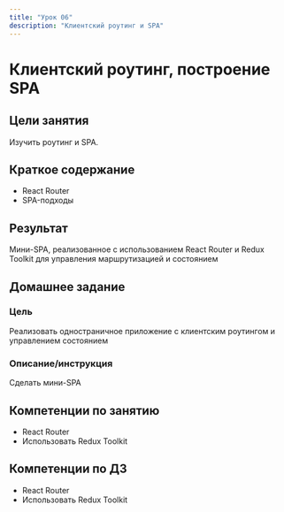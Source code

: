 ```yaml
---
title: "Урок 06"
description: "Клиентский роутинг и SPA"
---
```


# Клиентский роутинг, построение SPA

<!-- s -->

## Цели занятия

Изучить роутинг и SPA.

<!-- s -->

## Краткое содержание

- React Router
- SPA-подходы

<!-- s -->

## Результат

Мини-SPA, реализованное с использованием React Router и Redux Toolkit для управления маршрутизацией и состоянием

<!-- s -->

## Домашнее задание

<!-- v -->

### Цель

Реализовать одностраничное приложение с клиентским роутингом и управлением состоянием

<!-- v -->

### Описание/инструкция

Сделать мини-SPA

<!-- s -->

## Компетенции по занятию

- React Router
- Использовать Redux Toolkit

<!-- s -->

## Компетенции по ДЗ

- React Router
- Использовать Redux Toolkit
